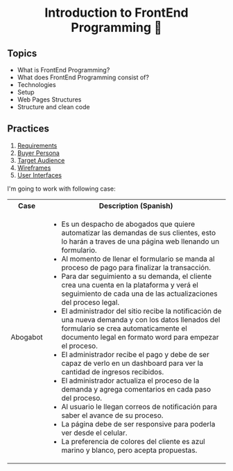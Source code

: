 <h1 align="center"> Introduction to FrontEnd Programming 📖 </h1>

## Topics

- What is FrontEnd Programming?
- What does FrontEnd Programming consist of?
- Technologies
- Setup
- Web Pages Structures
- Structure and clean code

## Practices

1. [Requirements](./01-requeriments/)
2. [Buyer Persona](./02-buyerPersona/)
3. [Target Audience](./03-targetAudience/)
4. [Wireframes](./04-wireframes/)
5. [User Interfaces](./05-ui/)

I'm going to work with following case:

<table>
  <tbody>
    <tr>
      <th>Case</th>
      <th>Description (Spanish) </th>
    </tr>
    <tr>
      <td>Abogabot</td>
      <td>
        <ul>
          <li>Es un despacho de abogados que quiere automatizar las demandas de sus clientes, esto lo harán a traves de una página web llenando un formulario.</li>
          <li>Al momento de llenar el formulario se manda al proceso de pago para finalizar la transacción.</li>
          <li>Para dar seguimiento a su demanda, el cliente crea una cuenta en la plataforma y verá el seguimiento de cada una de las actualizaciones del proceso legal.</li>
          <li>El administrador del sitio recibe la notificación de una nueva demanda y con los datos llenados del formulario se crea automaticamente el documento legal en formato word para empezar el proceso.</li>
          <li>El administrador recibe el pago y debe de ser capaz de verlo en un dashboard para ver la cantidad de ingresos recibidos.</li>
          <li>El administrador actualiza el proceso de la demanda y agrega comentarios en cada paso del proceso.</li>
          <li>Al usuario le llegan correos de notificación para saber el avance de su proceso.</li>
          <li>La página debe de ser responsive para poderla ver desde el celular.</li>
          <li>La preferencia de colores del cliente es azul marino y blanco, pero acepta propuestas.</li>
        </ul>
      </td>
    </tr>
  </tbody>
</table>
